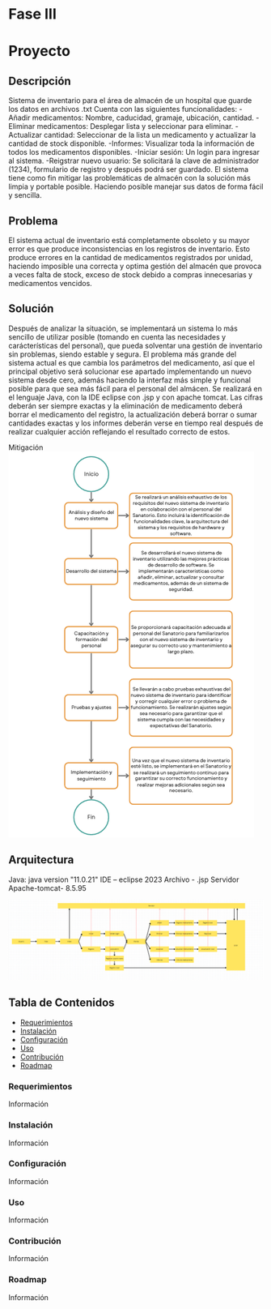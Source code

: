 # Fase III
# Proyecto

## Descripción
Sistema de inventario para el área de almacén de un hospital que guarde los datos en archivos .txt
Cuenta con las siguientes funcionalidades:
-Añadir medicamentos: Nombre, caducidad, gramaje, ubicación, cantidad.
-Eliminar medicamentos: Desplegar lista y seleccionar para eliminar.
-Actualizar cantidad: Seleccionar de la lista un medicamento y actualizar la cantidad de stock disponible. 
-Informes: Visualizar toda la información de todos los medicamentos disponibles.
-Iniciar sesión: Un login para ingresar al sistema. 
-Reigstrar nuevo usuario: Se solicitará la clave de administrador (1234), formulario de registro y después podrá ser guardado.
El sistema tiene como fin mitigar las problemáticas de almacén con la solución más limpia y portable posible. Haciendo posible manejar sus datos de forma fácil y sencilla.
## Problema
El sistema actual de inventario está completamente obsoleto y su mayor error es que produce inconsistencias en los registros de inventario. Esto produce errores en la cantidad de medicamentos registrados por unidad, haciendo imposible una correcta y optima gestión del almacén que provoca a veces falta de stock, exceso de stock debido a compras innecesarias y medicamentos vencidos.

## Solución
Después de analizar la situación, se implementará un sistema lo más sencillo de utilizar posible (tomando en cuenta las necesidades y carácterísticas del personal), que pueda solventar una gestión de inventario sin problemas, siendo estable y segura. El problema más grande del sistema actual es que cambia los parámetros del medicamento, así que el principal objetivo será solucionar ese apartado implementando un nuevo sistema desde cero, además haciendo la interfaz más simple y funcional posible para que sea más fácil para el personal del almácen. Se realizará en el lenguaje Java, con la IDE eclipse con .jsp y con apache tomcat. 
Las cifras deberán ser siempre exactas y la eliminación de medicamento deberá borrar el medicamento del registro, la actualización deberá borrar o sumar cantidades exactas y los informes deberán verse en tiempo real después de realizar cualquier acción reflejando el resultado correcto de estos. 

Mitigación
![](https://github.com/Danger19/Faselll/blob/develop/Captura%20de%20pantalla%202024-04-18%20122849.png)
## Arquitectura
 Java: java version "11.0.21"
IDE – eclipse 2023
Archivo - .jsp
Servidor Apache-tomcat- 8.5.95

![](https://github.com/Danger19/Faselll/blob/develop/Captura%20de%20pantalla%202024-04-15%20175044.png)
 ## Tabla de Contenidos
 - [Requerimientos](https://github.com/Danger19/Faselll?tab=readme-ov-file#requerimientos)
 - [Instalación](https://github.com/Danger19/Faselll?tab=readme-ov-file#instalaci%C3%B3n)
 - [Configuración](https://github.com/Danger19/Faselll?tab=readme-ov-file#instalaci%C3%B3n)
 - [Uso](https://github.com/Danger19/Faselll/blob/develop/README.md#uso)
 - [Contribución](https://github.com/Danger19/Faselll/blob/develop/README.md#contribuci%C3%B3n)
 - [Roadmap](https://github.com/Danger19/Faselll/blob/develop/README.md#roadmap)
 ### Requerimientos
 Información

 ### Instalación
 Información

 ### Configuración
 Información

  ### Uso
 Información

  ### Contribución
 Información

  ### Roadmap
 Información
